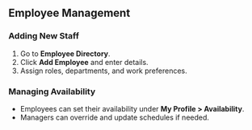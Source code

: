 ## Employee Management

### Adding New Staff

1. Go to **Employee Directory**.
2. Click **Add Employee** and enter details.
3. Assign roles, departments, and work preferences.

### Managing Availability

- Employees can set their availability under **My Profile > Availability**.
- Managers can override and update schedules if needed.
